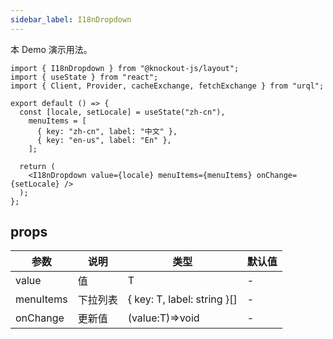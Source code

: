 ```yaml
---
sidebar_label: I18nDropdown
---
```


本 Demo 演示用法。

```tsx preview
import { I18nDropdown } from "@knockout-js/layout";
import { useState } from "react";
import { Client, Provider, cacheExchange, fetchExchange } from "urql";

export default () => {
  const [locale, setLocale] = useState("zh-cn"),
    menuItems = [
      { key: "zh-cn", label: "中文" },
      { key: "en-us", label: "En" },
    ];

  return (
    <I18nDropdown value={locale} menuItems={menuItems} onChange={setLocale} />
  );
};
```

## props

| 参数        | 说明   | 类型                          | 默认值 |
|-----------|------|-----------------------------|-----|
| value     | 值    | T                           | -   |
| menuItems | 下拉列表 | { key: T, label: string }[] | -   |
| onChange  | 更新值  | (value:T)=>void             | -   |

